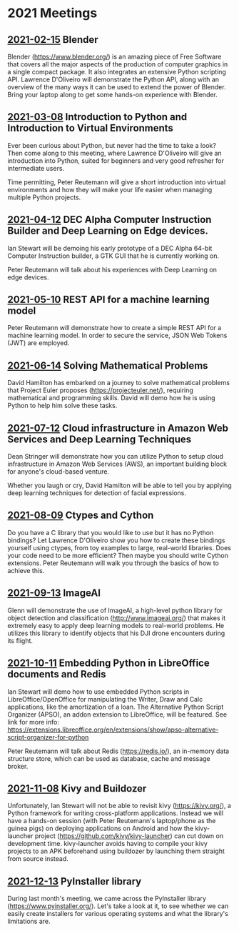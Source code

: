 # 2021 Meetings

## [2021-02-15](2021-02-15) Blender 

Blender (https://www.blender.org/) is an amazing piece of Free Software that covers all the major aspects of the production of computer graphics in a single compact package. It also integrates an extensive Python scripting API. Lawrence D'Oliveiro will demonstrate the Python API, along with an overview of the many ways it can be used to extend the power of Blender. Bring your laptop along to get some hands-on experience with Blender.

## [2021-03-08](2021-03-08) Introduction to Python and Introduction to Virtual Environments

Ever been curious about Python, but never had the time to take a look? Then come along to this meeting, where Lawrence D'Oliveiro will give an introduction into Python, suited for beginners and very good refresher for intermediate users.

Time permitting, Peter Reutemann will give a short introduction into virtual environments and how they will make your life easier when managing multiple Python projects.

## [2021-04-12](2021-04-12) DEC Alpha Computer Instruction Builder and Deep Learning on Edge devices.

Ian Stewart will be demoing his early prototype of a DEC Alpha 64-bit Computer Instruction builder, a GTK GUI that he is currently working on.

Peter Reutemann will talk about his experiences with Deep Learning on edge devices.

## [2021-05-10](2021-05-10) REST API for a machine learning model

Peter Reutemann will demonstrate how to create a simple REST API for a machine learning model. In order to secure the service, JSON Web Tokens (JWT) are employed.

## [2021-06-14](2021-06-14) Solving Mathematical Problems

David Hamilton has embarked on a journey to solve mathematical problems that Project Euler proposes (https://projecteuler.net/), requiring mathematical and programming skills. David will demo how he is using Python to help him solve these tasks.

## [2021-07-12](2021-07-12) Cloud infrastructure in Amazon Web Services and Deep Learning Techniques

Dean Stringer will demonstrate how you can utilize Python to setup cloud infrastructure in Amazon Web Services (AWS), an important building block for anyone's cloud-based venture.

Whether you laugh or cry, David Hamilton will be able to tell you by applying deep learning techniques for detection of facial expressions.

## [2021-08-09](2021-08-09) Ctypes and Cython

Do you have a C library that you would like to use but it has no Python bindings? Let Lawrence D'Oliveiro show you how to create these bindings yourself using ctypes, from toy examples to large, real-world libraries.
Does your code need to be more efficient? Then maybe you should write Cython extensions. Peter Reutemann will walk you through the basics of how to achieve this.

## [2021-09-13](2021-09-13) ImageAI

Glenn will demonstrate the use of ImageAI, a high-level python library for object detection and classification (http://www.imageai.org/) that makes it extremely easy to apply deep learning models to real-world problems. He utilizes this library to identify objects that his DJI drone encounters during its flight.

## [2021-10-11](2021-10-11) Embedding Python in LibreOffice documents and Redis

Ian Stewart will demo how to use embedded Python scripts in LibreOffice/OpenOffice for manipulating the Writer, Draw and Calc applications, like the amortization of a loan.
The Alternative Python Script Organizer (APSO), an addon extension to LibreOffice, will be featured. See link for more info:
https://extensions.libreoffice.org/en/extensions/show/apso-alternative-script-organizer-for-python

Peter Reutemann will talk about Redis (https://redis.io/), an in-memory data structure store, which can be used as database, cache and message broker.

## [2021-11-08](2021-11-08) Kivy and Buildozer

Unfortunately, Ian Stewart will not be able to revisit kivy (https://kivy.org/), a Python framework for writing cross-platform applications. Instead we will have a hands-on session (with Peter Reutemann's laptop/phone as the guinea pigs) on deploying applications on Android and how the kivy-launcher project (https://github.com/kivy/kivy-launcher) can cut down on development time. kivy-launcher avoids having to compile your kivy projects to an APK beforehand using buildozer by launching them straight from source instead.

## [2021-12-13](2021-12-13) PyInstaller library

During last month's meeting, we came across the PyInstaller library (https://www.pyinstaller.org/). Let's take a look at it, to see whether we can easily create installers for various operating systems and what the library's limitations are.

